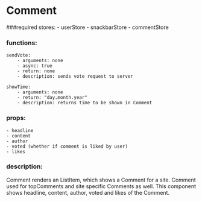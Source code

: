 # Comment

###required stores:
    - userStore
    - snackbarStore
    - commentStore
    
### functions:
    sendVote:
        - arguments: none
        - async: true
        - return: none
        - description: sends vote request to server
        
    showTime:
        - arguments: none
        - return: "day.month.year"
        - description: returns time to be shown in Comment
### props:
    - headline
    - content
    - author
    - voted (whether if comment is liked by user)
    - likes
### description:
Comment renders an ListItem, which shows a Comment for a site. Comment
used for topComments and site specific Comments as well. This component
shows headline, content, author, voted and likes of the Comment. 